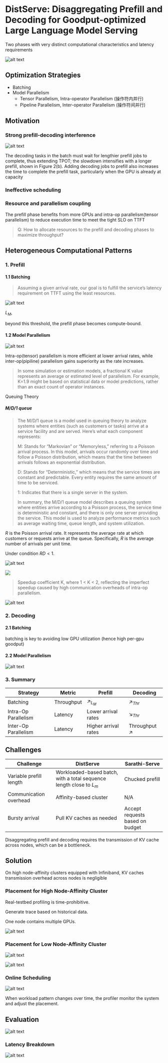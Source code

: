 # DistServe: Disaggregating Prefill and Decoding for Goodput-optimized Large Language Model Serving

Two phases with very distinct computational characteristics and latency requirements

![alt text](png/distServe/image.png)

## Optimization Strategies

- Batching
- Model Parallelism
  - Tensor Parallelism, Intra-operator Parallelism (操作符内并行)
  - Pipeline Parallelism, Inter-operator Parallelism (操作符间并行)

## Motivation

### Strong prefill-decoding interference

![alt text](png/distServe/image-1.png)

The decoding tasks in the batch must wait for lengthier prefill jobs to complete, thus extending TPOT; the slowdown intensifies with a longer prefill, shown in Figure 2(b). Adding decoding jobs to prefill also increases the time to complete the prefill task, particularly when the GPU is already at capacity

### Ineffective scheduling

### Resource and parallelism coupling

The prefill phase benefits from more GPUs and intra-op parallelism(tensor parallelism) to reduce execution time to meet the tight SLO on TTFT

> Q: How to allocate resources to the prefill and decoding phases to maximize throughput?

## Heterogeneous Computational Patterns

### 1. Prefill

#### 1.1 Batching

> Assuming a given arrival rate, our goal is to fulfill the service’s latency requirement on TTFT using the least resources.

![alt text](png/distServe/image-2.png)

$L_M$,

beyond this threshold, the prefill phase becomes compute-bound.

#### 1.2 Model Parallelism

![alt text](png/distServe/image-3.png)

Intra-op(tensor) parallelism is more efficient at lower arrival rates, while inter-op(pipiline) parallelism gains superiority as the rate increases.

> In some simulation or estimation models, a fractional K value represents an average or estimated level of parallelism. For example, K=1.9 might be based on statistical data or model predictions, rather than an exact count of operator instances.

Queuing Theory

##### M/D/1 queue

> The M/D/1 queue is a model used in queuing theory to analyze systems where entities (such as customers or tasks) arrive at a service facility and are served. Here’s what each component represents:
>
> M: Stands for “Markovian” or “Memoryless,” referring to a Poisson arrival process. In this model, arrivals occur randomly over time and follow a Poisson distribution, which means that the time between arrivals follows an exponential distribution.
>
> D: Stands for “Deterministic,” which means that the service times are constant and predictable. Every entity requires the same amount of time to be serviced.
>
> 1: Indicates that there is a single server in the system.
>
> In summary, the M/D/1 queue model describes a queuing system where entities arrive according to a Poisson process, the service time is deterministic and constant, and there is only one server providing the service. This model is used to analyze performance metrics such as average waiting time, queue length, and system utilization.

$R$ is the Poisson arrival rate. It represents the average rate at which customers or requests arrive at the queue. Specifically, $R$ is the average number of arrivals per unit time.

Under condition $RD < 1$.

![alt text](png/distServe/image-4.png)

![](png/distServe/image-5.png)

> Speedup coefficient K, where 1 < K < 2, reflecting the imperfect speedup caused by high communication overheads of intra-op parallelism.

![alt text](png/distServe/image-6.png)

### 2. Decoding

#### 2.1 Batching

batching is key to avoiding low GPU utilization (hence high per-gpu goodput)

#### 2.2 Model Parallelism

![alt text](png/distServe/image-7.png)

### 3. Summary

| Strategy | Metric | Prefill | Decoding |
| --- | --- | --- | --- |
| Batching | Throughput | $\nearrow_{L_M}$ | $\nearrow_{Thr}$ |
| Intra-Op Parallelism | Latency | Lower arrival rates| $\searrow_{Thr}$ |
| Inter-Op Parallelism | Latency | Higher arrival rates | Throughput $\nearrow$ |

## Challenges

| Challenge | DistServe | Sarathi-Serve | 
| --- | --- | --- |
| Variable prefill length | Workloaded-based batch, with a total sequence length close to $L_m$ | Chucked prefill |
| Communication overhead | Affinity-based cluster | N/A |
| Bursty arrival | Pull KV caches as needed | Accept requests based on budget |

Disaggregating prefill and decoding requires the transmission of KV cache across nodes, which can be a bottleneck.

## Solution

On high node-affinity clusters equipped with Infiniband, KV caches transmission overhead across nodes is negligible

### Placement for High Node-Affinity Cluster

Real-testbed profiling is time-prohibitive.

Generate trace based on historical data.

One node contains multiple GPUs.

![alt text](png/distServe/image-8.png)

### Placement for Low Node-Affinity Cluster

![alt text](png/distServe/image-9.png)

![alt text](png/distServe/image-10.png)

### Online Scheduling

![alt text](png/distServe/image-11.png)

When workload pattern changes over time, the profiler monitor the system and adjust the placement.

## Evaluation

![alt text](png/distServe/image-12.png)

### Latency Breakdown

![alt text](png/distServe/image-13.png)